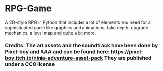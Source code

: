 # RPG-Game
 
A 2D-style RPG in Python that includes a lot of elements you need for a sophisticated game like graphics and animations, fake depth; upgrade mechanics, a level map and quite a bit more. 


### Credits: The art assets and the soundtrack have been done by Pixel-boy and AAA and can be found here: https://pixel-boy.itch.io/ninja-adventure-asset-pack They are published under a CC0 license
